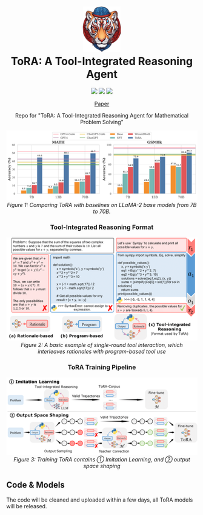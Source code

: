 
<h1 align="center">
<img src="./static/images/tora_logo.png" width="100" alt="ToRA" />
<br>
ToRA: A Tool-Integrated Reasoning Agent
</h1>

<div align="center">

![](https://img.shields.io/badge/Task-Mathematical%20Reasoning-orange)
![](https://img.shields.io/badge/Model-Release%20Soon-blue)
![](https://img.shields.io/badge/Code%20License-MIT-green)
<br>

</div>

<p align="center">
  <!-- <a href="#-quick-start">Quick Start</a> • -->
  <!-- <a href="https://zubingou.github.io/**project**/tora">Project Page</a> • -->
  <a href="/static/pdfs/ToRA_2023-9-29.pdf">Paper</a>
  <!-- <a href="https://arxiv.org/abs/xxxx.xxxx">Paper</a> -->
  <!-- <a href="#%EF%B8%8F-citation">Citation</a> -->
</p>

<p align="center">
Repo for "ToRA: A Tool-Integrated Reasoning Agent for Mathematical Problem Solving"
</p>

<p align="center">
    <img src="./static/images/math_gsm_hist.png" width="1000">
        <br>
    <em>Figure 1: Comparing ToRA with baselines on LLaMA-2 base models from 7B to 70B.</em>
</p>


<h3 align="center">
Tool-Integrated Reasoning Format
</h3>

<p align="center">
<!-- > add img caption for the following figure: a basic example of single-round tool interaction -->
    <img src="./static/images/example.png" width="800">
    <br>
    <em>Figure 2: A basic example of single-round tool interaction, which interleaves rationales with program-based tool use</em>
</p>

<h3 align="center">
ToRA Training Pipeline
</h3>

<p align="center">
    <img src="./static/images/pipeline.png" width="1000">
    <br>
    <em>Figure 3: Training ToRA contains ① Imitation Learning, and ② output space shaping</em>
</p>



## Code & Models

The code will be cleaned and uploaded within a few days, all ToRA models will be released.


<!-- ## Models


## 🚀 Quick Start

### ⚙️ Setup

```sh
conda create -n tora python=3.10
conda activate tora
pip install -r requirements.txt
```

### ⚡️ Training


### ⚖️ Evaluation



## ☕️ Citation

If you find this repository helpful, please consider citing our paper:

```
``` -->

<!-- ## Contributing

This project welcomes contributions and suggestions.  Most contributions require you to agree to a
Contributor License Agreement (CLA) declaring that you have the right to, and actually do, grant us
the rights to use your contribution. For details, visit https://cla.opensource.microsoft.com.

When you submit a pull request, a CLA bot will automatically determine whether you need to provide
a CLA and decorate the PR appropriately (e.g., status check, comment). Simply follow the instructions
provided by the bot. You will only need to do this once across all repos using our CLA.

This project has adopted the [Microsoft Open Source Code of Conduct](https://opensource.microsoft.com/codeofconduct/).
For more information see the [Code of Conduct FAQ](https://opensource.microsoft.com/codeofconduct/faq/) or
contact [opencode@microsoft.com](mailto:opencode@microsoft.com) with any additional questions or comments. -->
